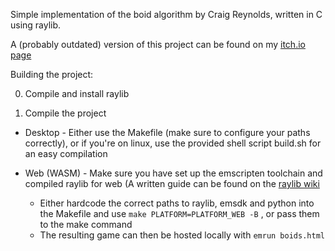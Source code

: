 Simple implementation of the boid algorithm by Craig Reynolds, written in C using raylib.

A (probably outdated) version of this project can be found on my [itch.io page](https://blastfm.itch.io/boids)

Building the project:

0. Compile and install raylib

1. Compile the project 
  * Desktop - Either use the Makefile (make sure to configure your paths correctly), or if you're on linux, use the provided shell script build.sh for an easy compilation

  * Web (WASM) - Make sure you have set up the emscripten toolchain and compiled raylib for web (A written guide can be found on the [raylib wiki](https://github.com/raysan5/raylib/wiki/Working-for-Web-(HTML5))
    * Either hardcode the correct paths to raylib, emsdk and python into the Makefile and use ```make PLATFORM=PLATFORM_WEB -B``` , or pass them to the make command
    * The resulting game can then be hosted locally with ```emrun boids.html```

